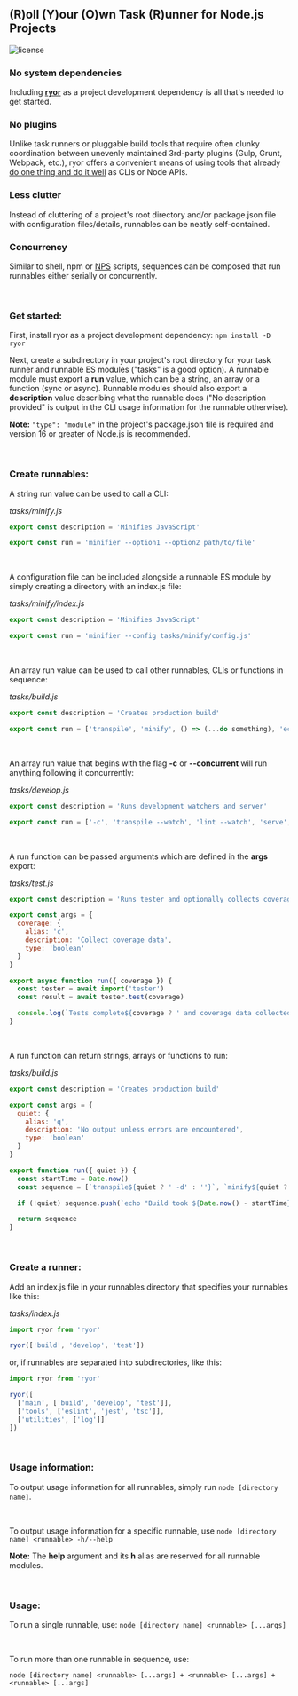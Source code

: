 ## (R)oll (Y)our (O)wn Task (R)unner for Node.js Projects

![license](https://img.shields.io/badge/License-MIT-green.svg)

### No system dependencies

Including **[ryor](https://www.npmjs.com/package/ryor)** as a project development dependency is all that's needed to get started.

### No plugins

Unlike task runners or pluggable build tools that require often clunky coordination between unevenly maintained 3rd-party plugins (Gulp, Grunt, Webpack, etc.), ryor offers a convenient means of using tools that already [do one thing and do it well](https://en.wikipedia.org/wiki/Unix_philosophy) as CLIs or Node APIs.

### Less clutter

Instead of cluttering of a project's root directory and/or package.json file with configuration files/details, runnables can be neatly self-contained.

### Concurrency

Similar to shell, npm or [NPS](https://www.npmjs.com/package/nps) scripts, sequences can be composed that run runnables either serially or concurrently.

<br />

### Get started:

First, install ryor as a project development dependency: `npm install -D ryor`

Next, create a subdirectory in your project's root directory for your task runner and runnable ES modules ("tasks" is a good option). A runnable module must export a **run** value, which can be a string, an array or a function (sync or async). Runnable modules should also export a **description** value describing what the runnable does ("No description provided" is output in the CLI usage information for the runnable otherwise).

**Note:** `"type": "module"` in the project's package.json file is required and version 16 or greater of Node.js is recommended.

<br />

### Create runnables:

A string run value can be used to call a CLI:

_tasks/minify.js_

```js
export const description = 'Minifies JavaScript'

export const run = 'minifier --option1 --option2 path/to/file'
```

<br />

A configuration file can be included alongside a runnable ES module by simply creating a directory with an index.js file:

_tasks/minify/index.js_

```js
export const description = 'Minifies JavaScript'

export const run = 'minifier --config tasks/minify/config.js'
```

<br />

An array run value can be used to call other runnables, CLIs or functions in sequence:

_tasks/build.js_

```js
export const description = 'Creates production build'

export const run = ['transpile', 'minify', () => (...do something), 'echo "Done."',]
```

<br />

An array run value that begins with the flag **-c** or **--concurrent** will run anything following it concurrently:

_tasks/develop.js_

```js
export const description = 'Runs development watchers and server'

export const run = ['-c', 'transpile --watch', 'lint --watch', 'serve', () => (...start some process for development)]
```

<br />

A run function can be passed arguments which are defined in the **args** export:

_tasks/test.js_

```js
export const description = 'Runs tester and optionally collects coverage information'

export const args = {
  coverage: {
    alias: 'c',
    description: 'Collect coverage data',
    type: 'boolean'
  }
}

export async function run({ coverage }) {
  const tester = await import('tester')
  const result = await tester.test(coverage)

  console.log(`Tests complete${coverage ? ' and coverage data collected' : ''}`)
}
```

<br />

A run function can return strings, arrays or functions to run:

_tasks/build.js_

```js
export const description = 'Creates production build'

export const args = {
  quiet: {
    alias: 'q',
    description: 'No output unless errors are encountered',
    type: 'boolean'
  }
}

export function run({ quiet }) {
  const startTime = Date.now()
  const sequence = [`transpile${quiet ? ' -d' : ''}`, `minify${quiet ? ' -d' : ''}`]

  if (!quiet) sequence.push(`echo "Build took ${Date.now() - startTime}ms."`)

  return sequence
}
```

<br />

### Create a runner:

Add an index.js file in your runnables directory that specifies your runnables like this:

_tasks/index.js_

```js
import ryor from 'ryor'

ryor(['build', 'develop', 'test'])
```

or, if runnables are separated into subdirectories, like this:

```js
import ryor from 'ryor'

ryor([
  ['main', ['build', 'develop', 'test']],
  ['tools', ['eslint', 'jest', 'tsc']],
  ['utilities', ['log']]
])
```

<br />

### Usage information:

To output usage information for all runnables, simply run `node [directory name]`.

<br />

To output usage information for a specific runnable, use `node [directory name] <runnable> -h/--help`

**Note:** The **help** argument and its **h** alias are reserved for all runnable modules.

<br />

### Usage:

To run a single runnable, use: `node [directory name] <runnable> [...args]`

<br />

To run more than one runnable in sequence, use:

`node [directory name] <runnable> [...args] + <runnable> [...args] + <runnable> [...args]`
